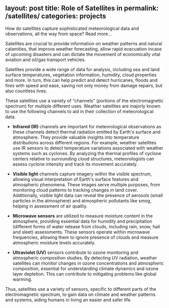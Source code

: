 layout: post
title: Role of Satellites in 
permalink: /satellites/
categories: projects
---
How do satellites capture sophisticated meteorological data and observations, all the way from space? Read more…

Satellites are crucial to provide information on weather patterns and natural calamities, that improve weather forecasting, allow rapid evacuation incase of upcoming disasters and can dictate the movement of economically vital aviation and oil/gas transport vehicles.

Satellites provide a wide range of data for analysis, including sea and land surface temperatures, vegetation information, humidity, cloud properties and more. In turn, this can help predict and detect hurricanes, floods and fires with speed and ease, saving not only money from damage repairs, but also countless lives. 

These satellites use a variety of “channels” (portions of the electromagnetic spectrum) for multiple different uses. Weather satellites are majorly known to use the following channels to aid in their collection of meteorological data.

- **Infrared (IR)** channels are important for meteorological observations as these channels detect thermal radiation emitted by Earth's surface and atmosphere. They provide valuable insights into temperature distributions across different regions. For example, weather satellites use IR sensors to detect temperature variations associated with weather systems such as cyclones. By analyzing the thermal profiles of cyclone centers relative to surrounding cloud structures, meteorologists can assess cyclone intensity and track its movement accurately.

- **Visible light** channels capture imagery within the visible spectrum, allowing visual interpretation of Earth's surface features and atmospheric phenomena. These images serve multiple purposes, from monitoring cloud patterns to tracking changes in land cover. Additionally, visible light data can reveal the presence of aerosols (small particles in the atmosphere) and atmospheric pollutants like smog, helping in assessment of air quality.

- **Microwave sensors** are utilized to measure moisture content in the atmosphere, providing essential data for humidity and precipitation (different forms of water release from clouds, including rain, snow, hail and sleet) assessments. These sensors operate within microwave frequencies, allowing them to ignore presence of clouds and measure atmospheric moisture levels accurately.

- **Ultraviolet (UV)** sensors contribute to ozone monitoring and atmospheric composition studies. By detecting UV radiation, weather satellites can monitor changes in ozone concentrations and atmospheric composition, essential for understanding climate dynamics and ozone layer depletion. This can contribute to mitigating problems like global warming.

Thus, satellites use a variety of sensors, specific to different parts of the electromagnetic spectrum, to gain data on climate and weather patterns and systems, aiding humans in living an easier and safer life.
